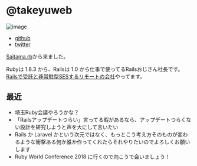 # @takeyuweb

![image](https://user-images.githubusercontent.com/60980/42579207-c0914f32-8562-11e8-9197-7e9f5de796cd.png)

* [github](https://github.com/takeyuweb)
* [twitter](https://twitter.com/takeyuweb)

[Saitama.rb](https://saitamarb.connpass.com/)から来ました。

Rubyは 1.8.3 から、Railsは 1.0 から仕事で使ってるRailsおじさん社長です。
[Railsで受託と非常駐型SESするリモートの会社](https://takeyuweb.co.jp)やってます。

## 最近

- 埼玉Ruby会議やろうかな？
- 「Railsアップデートつらい」言ってる暇があるなら、アップデートつらくない設計を研究しようと声を大にして言いたい
- Rails か Laravel かという次元ではなく、もっとこう考え方そのものが変わるような衝撃ある何か誰か作ってくれたらそれやりたいのでよろしくお願いします
- Ruby World Conference 2018 に行くので向こうで会いましょう！

